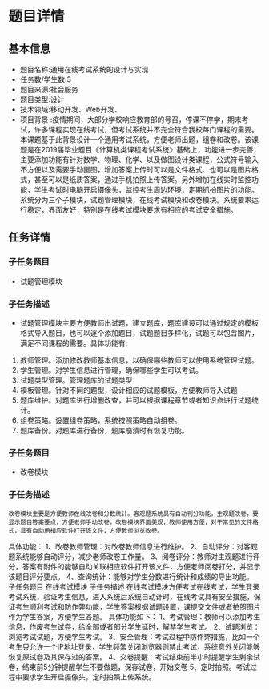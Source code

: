 # 题目详情

## 基本信息

- 题目名称:通用在线考试系统的设计与实现
- 任务数/学生数:3
- 题目来源:社会服务
- 题目类型:设计
- 技术领域:移动开发、Web开发、
- 项目背景 :疫情期间，大部分学校响应教育部的号召，停课不停学，期末考试，许多课程实现在线考试，但考试系统并不完全符合我校每门课程的需要。本课题基于此背景设计一个通用考试系统，方便老师出题，组卷和改卷。该课题是在2019届毕业题目《计算机类课程考试系统》基础上，功能进一步完善，主要添加功能有针对数学、物理、化学、以及做图设计类课程，公式符号输入不方便以及需要手动画图，增加答案上传时可以是文件格式、也可以是图片格式，甚至可以是纸质答案，通过手机拍照上传答案。另外增加在线实时监控功能，学生考试时电脑开启摄像头，监控考生周边环境，定期抓拍图片的功能。系统分为三个子模块，试题管理模块，在线考试模块和改卷模块。系统要求运行稳定，界面友好，特别是在线考试模块要求有相应的考试安全措施。

## 任务详情

### 子任务题目

- 试题管理模块

### 子任务描述

- 试题管理模块主要方便教师出试题，建立题库，题库建设可以通过规定的模板格式导入题目，也可以逐个添加题目，试题题目多样化，试题可以包含图片，满足不同课程的需要。具体功能有:

1. 教师管理。添加修改教师基本信息，以确保哪些教师可以使用系统管理试题。
2. 学生管理。对学生信息进行管理，确保哪些学生可以考试。
3. 试题类型管理。管理题库的试题类型
4. 模板管理。针对不同的题型，设计相应的试题模板，方便教师导入试题
5. 题库维护。对题库进行增删改查，并可以根据课程章节或者知识点进行试题统计。
6. 组卷策略。设置组卷策略，系统按照策略自动组卷。
7. 题库备份。对题库进行备份，题库崩溃时有恢复功能。

### 子任务题目

- 改卷模块

### 子任务描述
    改卷模块主要是方便教师在线改卷和分数统计。客观题系统具有自动判分功能，主观题改卷，要显示题目答案要点，方便老师手动改卷。改卷模块界面美观，教师使用方便，对于常见的文件格式，具有自动用相应软件打开该文件，方便教师浏览改卷。
具体功能：
1、改卷教师管理：对改卷教师信息进行维护。
2、自动评分：对客观题系统能够自动评分，减少老师改卷工作量。
3、阅卷评分：教师对主观题进行评分，答案有附件的能够自动关联相应软件打开该文件，方便老师阅卷打分，并显示该题目评分要点。 
4、查询统计：能够对学生分数进行统计和成绩的导出功能。
子任务题目
在线考试模块
子任务描述
在线考试模块方便考试在线考试，学生登录考试系统，验证考生信息，进入系统后系统自动计时，在线考试具有安全措施，保证考生顺利考试和防作弊功能，学生答案根据试题设置，课提交文件或者拍照图片作为学生答案，方便学生答题。
具体功能如下：
1、考试管理：教师可以添加考生信息，作废考生试卷，给全部或者部分学生延时，解禁学生考试。
2、试题浏览：浏览考试试题，方便学生考试。
3、安全管理：考试过程中防作弊措施，比如一个考生只允许一个IP地址登录，学生频繁关闭浏览器则禁止考试，系统意外关闭能够恢复原试卷及其保存过的答案。
4、交卷提醒：考试结束前半小时提醒学生剩余试卷，结束前5分钟提醒学生不要做题，保存试卷，开始交卷
5、定时拍照。考试过程中要求学生开启摄像头，定时拍照上传系统。
